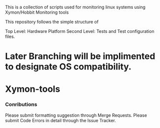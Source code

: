 This is a collection of scripts used for monitoring linux systems using
Xymon/Hobbit Monitoring tools

This repository follows the simple structure of

Top Level: Hardware Platform
Second Level: Tests and Test configuration files.

Later Branching will be implimented to designate OS compatibility.
=======
Xymon-tools
===========

### Conributions
Please submit formatting suggestion through Merge Requests. 
Please submit Code Errors in detail through the Issue Tracker. 


